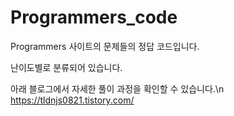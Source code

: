 # Programmers_code

Programmers 사이트의 문제들의 정답 코드입니다.

난이도별로 분류되어 있습니다.

아래 블로그에서 자세한 풀이 과정을 확인할 수 있습니다.\n
https://tldnjs0821.tistory.com/
